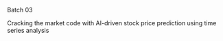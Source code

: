 Batch 03


Cracking the market code with AI-driven stock price prediction using time series analysis
